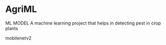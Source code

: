 # AgriML

ML MODEL 
A machine learning project that helps in detecting pest in crop plants 

mobilenetv2
